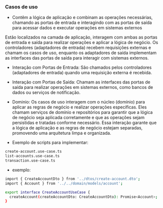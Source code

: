 <h3>Casos de uso</h3>

- Contêm a lógica de aplicação e combinam as operações necessárias, chamando as portas de entrada e interagindo com as portas de saída para acessar dados e executar operações em sistemas externos

Estão localizados na camada de aplicação, interagem com ambas as portas de entrada e saída para realizar operações e aplicar a lógica de negócio. Os controladores (adaptadores de entrada) recebem requisições externas e chamam os casos de uso, enquanto os adaptadores de saída implementam as interfaces das portas de saída para interagir com sistemas externos.

- Interação com Portas de Entrada: São chamados pelos controladores (adaptadores de entrada) quando uma requisição externa é recebida.

- Interação com Portas de Saída: Chamam as interfaces das portas de saída para realizar operações em sistemas externos, como bancos de dados ou serviços de notificação.

- Dominio: Os casos de uso interagem com o núcleo (domínio) para aplicar as regras de negócio e realizar operações específicas. Eles chamam serviços de domínio e repositórios para garantir que a lógica de negócio seja aplicada corretamente e que as operações sejam persistidas e tratadas conforme necessário. Essa interação garante que a lógica de aplicação e as regras de negócio estejam separadas, promovendo uma arquitetura limpa e organizada.

- Exemplo de scripts para implementar:

```bash
create-account.use-case.ts
list-accounts.use-case.ts
transaction.use-case.ts
```

- exemplo:

```bash
import { CreateAccountDto } from '../dtos/create-account.dto';
import { Account } from '../../domain/models/account';

export interface CreateAccountUseCase {
  createAccount(createAccountDto: CreateAccountDto): Promise<Account>;
}
```
